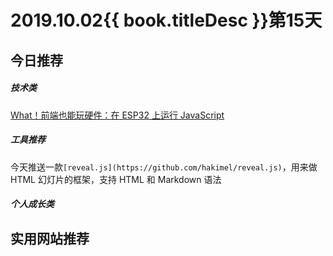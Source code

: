 # 2019.10.02{{ book.titleDesc }}第15天

## 今日推荐

##### 技术类

[What！前端也能玩硬件：在 ESP32 上运行 JavaScript](https://www.infoq.cn/article/L2uzThKEjcOHa57MMceh)


##### 工具推荐

今天推送一款`[reveal.js](https://github.com/hakimel/reveal.js)`，用来做 HTML 幻灯片的框架，支持 HTML 和 Markdown 语法

##### 个人成长类



## 实用网站推荐



